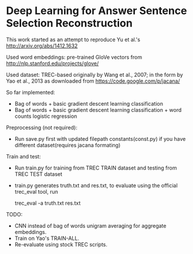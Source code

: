 Deep Learning for Answer Sentence Selection Reconstruction
==========================================================

This work started as an attempt to reproduce Yu et al.'s http://arxiv.org/abs/1412.1632

Used word embeddings: pre-trained GloVe vectors from http://nlp.stanford.edu/projects/glove/

Used dataset: TREC-based originally by Wang et al., 2007; in the form
by Yao et al., 2013 as downloaded from https://code.google.com/p/jacana/

So far implemented:
  * Bag of words + basic gradient descent learning classification
  * Bag of words + basic gradient descent learning classification + word counts logistic regression

Preprocessing (not required):
  * Run save.py first with updated filepath constants(const.py) if you have different dataset(requires jacana formating)

Train and test:
  * Run train.py for training from TREC TRAIN dataset and testing from TREC TEST dataset
  * train.py generates truth.txt and res.txt, to evaluate using the official trec_eval tool, run

	trec_eval -a truth.txt res.txt

TODO:
  * CNN instead of bag of words unigram averaging for aggregate embeddings.
  * Train on Yao's TRAIN-ALL.
  * Re-evaluate using stock TREC scripts. 
